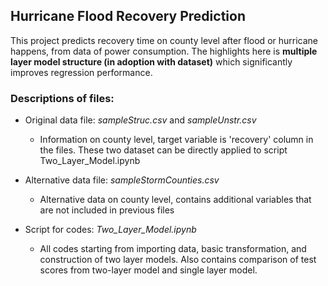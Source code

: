 ## Hurricane Flood Recovery Prediction
This project predicts recovery time on county level after flood or hurricane happens, from data of power consumption. The highlights here is **multiple layer model structure (in adoption with dataset)** which significantly improves regression performance.

### Descriptions of files:

- Original data file: *sampleStruc.csv* and *sampleUnstr.csv*
  - Information on county level, target variable is 'recovery' column in the files. These two dataset can be directly applied to script Two_Layer_Model.ipynb
  
- Alternative data file: *sampleStormCounties.csv*
  - Alternative data on county level, contains additional variables that are not included in previous files
  
- Script for codes: *Two_Layer_Model.ipynb*
  - All codes starting from importing data, basic transformation, and construction of two layer models. Also contains comparison of test scores from two-layer model and single layer model. 
